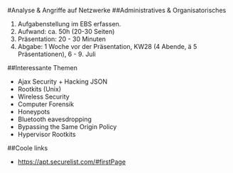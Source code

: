#Analyse & Angriffe auf Netzwerke
##Administratives & Organisatorisches
  1. Aufgabenstellung im EBS erfassen.
  2. Aufwand: ca. 50h (20-30 Seiten)
  3. Präsentation: 20 - 30 Minuten
  4. Abgabe: 1 Woche vor der Präsentation, KW28 (4 Abende, ä 5 Präsentationen), 6 - 9. Juli

##Interessante Themen
  - Ajax Security + Hacking JSON
  - Rootkits (Unix)
  - Wireless Security
  - Computer Forensik
  - Honeypots
  - Bluetooth eavesdropping
  - Bypassing the Same Origin Policy
  - Hypervisor Rootkits


##Coole links
  - https://apt.securelist.com/#firstPage
  

